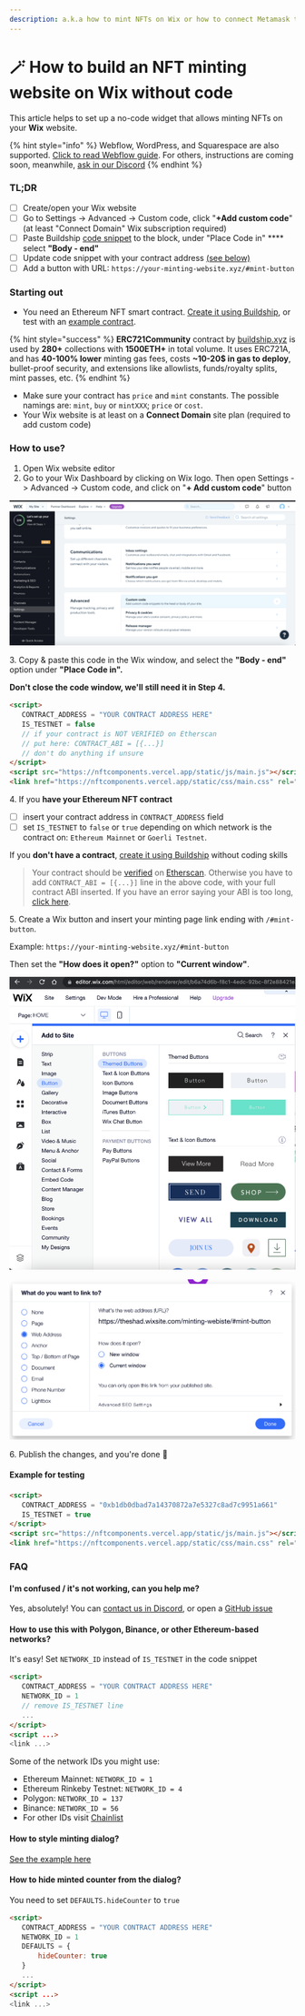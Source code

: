 ```yaml
---
description: a.k.a how to mint NFTs on Wix or how to connect Metamask to Wix
---
```


# 🪄 How to build an NFT minting website on Wix without code

This article helps to set up a no-code widget that allows minting NFTs on your **Wix** website.&#x20;

{% hint style="info" %}
Webflow, WordPress, and Squarespace are also supported. [Click to read Webflow guide](using-webflow-widget.md). For others, instructions are coming soon, meanwhile, [ask in our Discord](https://discord.com/invite/dRg2tGqfhE)
{% endhint %}

### TL;DR

* [ ] Create/open your Wix website
* [ ] Go to Settings -> Advanced -> Custom code, click "**+Add custom code**" (at least "Connect Domain" Wix subscription required)
* [ ] Paste Buildship [code snippet](wix-nft-minting-website.md#how-to-use) to the block, under "Place Code in" **** select **"Body - end"**&#x20;
* [ ] Update code snippet with your contract address [(see below)](wix-nft-minting-website.md#how-to-use)
* [ ] Add a button with URL: `https://your-minting-website.xyz/#mint-button`

### Starting out

* You need an Ethereum NFT smart contract. [Create it using Buildship](https://app.buildship.xyz), or test with an [example contract](https://github.com/buildship-dev/webflow-nft-components#example-for-testing).

{% hint style="success" %}
**ERC721Community** contract by [buildship.xyz](https://buildship.xyz) is used by **280+** collections with **1500ETH+** in total volume. It uses ERC721A, and has **40-100% lower** minting gas fees, costs **\~10-20$ in gas to deploy**, bullet-proof security, and extensions like allowlists, funds/royalty splits, mint passes, etc.
{% endhint %}

* Make sure your contract has `price` and `mint` constants. The possible namings are: `mint`, `buy` or `mintXXX`; `price` or `cost`.
* Your Wix website is at least on a **Connect Domain** site plan (required to add custom code)

### How to use?

1. Open Wix website editor
2. Go to your Wix Dashboard by clicking on Wix logo. Then open Settings -> Advanced -> Custom code, and click on "**+ Add custom code**" button

![Dashboard Settings -> Advanced -> Custom code](<../.gitbook/assets/image (2).png>)

&#x20; 3\. Copy & paste this code in the Wix window, and select the **"Body - end"** option under **"Place Code in".**

**Don't close the code window, we'll still need it in Step 4.**

```html
<script>
   CONTRACT_ADDRESS = "YOUR CONTRACT ADDRESS HERE"
   IS_TESTNET = false
   // if your contract is NOT VERIFIED on Etherscan
   // put here: CONTRACT_ABI = [{...}]
   // don't do anything if unsure
</script>
<script src="https://nftcomponents.vercel.app/static/js/main.js"></script>
<link href="https://nftcomponents.vercel.app/static/css/main.css" rel="stylesheet">
```

&#x20; 4\. If you **have your Ethereum NFT contract**

* [ ] insert your contract address in `CONTRACT_ADDRESS` field
* [ ] set `IS_TESTNET` to `false` or `true` depending on which network is the contract on: `Ethereum Mainnet` or `Goerli Testnet`.

If you **don't have a contract**, [create it using Buildship](https://app.buildship.xyz) without coding skills

> Your contract should be [verified](https://etherscan.io/verifyContract) on [Etherscan](https://etherscan.io). Otherwise you have to add `CONTRACT_ABI = [{...}]` line in the above code, with your full contract ABI inserted. If you have an error saying your ABI is too long, [click here](https://github.com/buildship-dev/webflow-nft-components/issues/22#issuecomment-1042708174).

&#x20; 5\. Create a Wix button and insert your minting page link ending with `/#mint-button`.&#x20;

Example: `https://your-minting-website.xyz/#mint-button`

Then set the **"How does it open?"** option to **"Current window"**.

![Creating a button in Wix editor](<../.gitbook/assets/image (3).png>)

![My minting page URL is https://theshad.wixsite.com/minting-website, so look](<../.gitbook/assets/image (4).png>)

&#x20; 6\. Publish the changes, and you're done 🎉

#### Example for testing

```html
<script>
   CONTRACT_ADDRESS = "0xb1db0dbad7a14370872a7e5327c8ad7c9951a661"
   IS_TESTNET = true
</script>
<script src="https://nftcomponents.vercel.app/static/js/main.js"></script>
<link href="https://nftcomponents.vercel.app/static/css/main.css" rel="stylesheet">
```

### FAQ

#### I'm confused / it's not working, can you help me?

Yes, absolutely! You can [contact us in Discord](http://buildship.xyz), or open a [GitHub issue](https://github.com/buildship-dev/webflow-nft-components/issues/new)

#### How to use this with Polygon, Binance, or other Ethereum-based networks?

It's easy! Set `NETWORK_ID` instead of `IS_TESTNET` in the code snippet

```html
<script>
   CONTRACT_ADDRESS = "YOUR CONTRACT ADDRESS HERE"
   NETWORK_ID = 1
   // remove IS_TESTNET line
   ...
</script>
<script ...>
<link ...>
```

Some of the network IDs you might use:

* Ethereum Mainnet: `NETWORK_ID = 1`
* Ethereum Rinkeby Testnet: `NETWORK_ID = 4`
* Polygon: `NETWORK_ID = 137`
* Binance: `NETWORK_ID = 56`
* For other IDs visit [Chainlist](https://chainlist.org)

#### How to style minting dialog?

[See the example here](https://github.com/buildship-dev/webflow-nft-components/wiki/Mint-button-widget#how-to-style-minting-dialog)

#### How to hide minted counter from the dialog?

You need to set `DEFAULTS.hideCounter` to `true`

```html
<script>
   CONTRACT_ADDRESS = "YOUR CONTRACT ADDRESS HERE"
   NETWORK_ID = 1
   DEFAULTS = {
       hideCounter: true
   }
   ...
</script>
<script ...>
<link ...>
```

